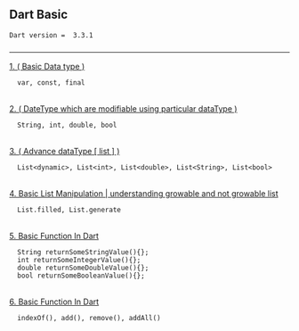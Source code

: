 ## Dart Basic
````agsl
Dart version =  3.3.1
````

### <hr>
<a href="https://gist.github.com/AgentSingle/0d918f8f054bbdbf237ea457c046dc08#file-1d1_datatype-md" target="_blank">
1. ( Basic Data type )
</a>

```text
  var, const, final
```

<br>
<a href="https://gist.github.com/AgentSingle/0d918f8f054bbdbf237ea457c046dc08#file-2d1_datatype-md" target="_blank">
2. ( DateType which are modifiable using particular dataType )
</a>

```text
  String, int, double, bool
```
<br>
<a href="https://gist.github.com/AgentSingle/0d918f8f054bbdbf237ea457c046dc08#file-3d1_advance_datatype-md" target="_blank">
3. ( Advance dataType [ list ] )
</a>

```text
  List<dynamic>, List<int>, List<double>, List<String>, List<bool>
```

<br>
<a href="https://gist.github.com/AgentSingle/0d918f8f054bbdbf237ea457c046dc08#file-4d1_list_manipulation-md" target="_blank">
4. Basic List Manipulation | understanding growable and not growable list 
</a>

```text
  List.filled, List.generate
```

<br>
<a href="https://gist.github.com/AgentSingle/0d918f8f054bbdbf237ea457c046dc08#file-5d1_basic_function-md" target="_blank">
5. Basic Function In Dart
</a>

```text
  String returnSomeStringValue(){};
  int returnSomeIntegerValue(){};
  double returnSomeDoubleValue(){};
  bool returnSomeBooleanValue(){};
```

<br>
<a href="https://gist.github.com/AgentSingle/0d918f8f054bbdbf237ea457c046dc08#file-6d1_list_advance-md" target="_blank">
6. Basic Function In Dart
</a>

```text
  indexOf(), add(), remove(), addAll()
```
